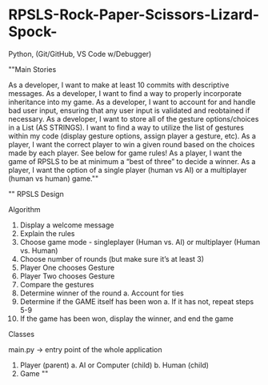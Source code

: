 # RPSLS-Rock-Paper-Scissors-Lizard-Spock-
Python, (Git/GitHub, VS Code w/Debugger)

""Main Stories
 
As a developer, I want to make at least 10 commits with descriptive messages.
As a developer, I want to find a way to properly incorporate inheritance into my game.
As a developer, I want to account for and handle bad user input, ensuring that any user input is validated and reobtained if necessary.
As a developer, I want to store all of the gesture options/choices in a List (AS STRINGS). I want to find a way to utilize the list of gestures within my code (display gesture options, assign player a gesture, etc).
As a player, I want the correct player to win a given round based on the choices made by each player.  See below for game rules!
As a player, I want the game of RPSLS to be at minimum a “best of three” to decide a winner. 
As a player, I want the option of a single player (human vs AI) or a multiplayer (human vs human) game.""


"" RPSLS Design

Algorithm

1. Display a welcome message
2. Explain the rules
3. Choose game mode - singleplayer (Human vs. AI) or multiplayer 
(Human vs. Human)
4. Choose number of rounds (but make sure it’s at least 3)
5. Player One chooses Gesture
6. Player Two chooses Gesture
7. Compare the gestures
8. Determine winner of the round
a. Account for ties
9. Determine if the GAME itself has been won
    a. If it has not, repeat steps 5-9
10. If the game has been won, display the winner, and end the 
game

Classes

main.py -> entry point of the whole application
1. Player (parent)
    a. AI or Computer (child)
    b. Human (child)
2. Game ""